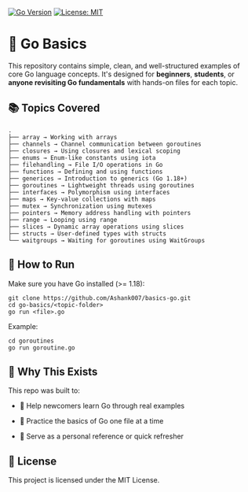 [![Go Version](https://img.shields.io/badge/go-1.22+-00ADD8?logo=go)](https://golang.org/dl/)
[![License: MIT](https://img.shields.io/badge/license-MIT-green.svg)](LICENSE)

# 🧠 Go Basics 

This repository contains simple, clean, and well-structured examples of core Go language concepts. It's designed for **beginners**, **students**, or **anyone revisiting Go fundamentals** with hands-on files for each topic.


## 📚 Topics Covered

```
.
├── array → Working with arrays
├── channels → Channel communication between goroutines
├── closures → Using closures and lexical scoping
├── enums → Enum-like constants using iota
├── filehandling → File I/O operations in Go
├── functions → Defining and using functions
├── generices → Introduction to generics (Go 1.18+)
├── goroutines → Lightweight threads using goroutines
├── interfaces → Polymorphism using interfaces
├── maps → Key-value collections with maps
├── mutex → Synchronization using mutexes
├── pointers → Memory address handling with pointers
├── range → Looping using range
├── slices → Dynamic array operations using slices
├── structs → User-defined types with structs
└── waitgroups → Waiting for goroutines using WaitGroups
```

## 🚀 How to Run

Make sure you have Go installed (>= 1.18):

```
git clone https://github.com/Ashank007/basics-go.git
cd go-basics/<topic-folder>
go run <file>.go

```

Example:
```
cd goroutines
go run goroutine.go
```

## 🙌 Why This Exists

This repo was built to:

- 📘 Help newcomers learn Go through real examples

- 🧪 Practice the basics of Go one file at a time

- 📁 Serve as a personal reference or quick refresher

## 📄 License

This project is licensed under the MIT License.